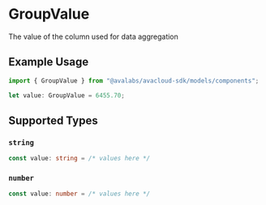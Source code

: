# GroupValue

The value of the column used for data aggregation

## Example Usage

```typescript
import { GroupValue } from "@avalabs/avacloud-sdk/models/components";

let value: GroupValue = 6455.70;
```

## Supported Types

### `string`

```typescript
const value: string = /* values here */
```

### `number`

```typescript
const value: number = /* values here */
```

